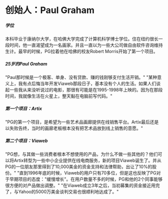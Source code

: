 # 创始人：Paul Graham

##### 学位

本科毕业于康纳尔大学，在哈佛大学完成了计算机科学博士学位。住在纽约很长一段时间，他一直渴望成为一名画家。并且一直以为一些大公司做自由软件咨询维持生计。最早的时候，PG拉着他在哈佛的校友Robert Morris开始了第一个项目。

##### 25岁的Paul Graham

 "Paul那时候是一个极客、单身、没有贷款、赚的钱刚够支付生活开销。"
 "某种意义上，我有点后悔当年开发Viaweb那段日子，基本没有个人的生活。如果人们谈起一些我从来没听说过的电影，那很有可能是在1995-1998年上映的。因为在那段时间，我就像生活在火星上，整天黏在电脑前写代码。"

##### 第一个项目：Artix

 "PG的第一个项目，是希望为一些艺术品画廊提供在线销售平台。Artix最后还是以失败告终，当时的画廊老板根本没有把艺术品放到线上销售的意愿。"

##### 第二个项目：Viaweb

 "PG想，与其做一些消费者根本不想使用的产品，为什么不做一些其他的？他们可以将Artix转型为一些中小企业提供在线电商服务，新的项目Viaweb诞生了。并从PG的一位朋友那里得到了10,000美金的资金支持和法律帮助，出让了10%的股份。"
 "直到1996年底的时候，Viaweb的用户只有70多位，但是这也反映了PG对于早期项目的态度："缓慢增长"。在用户数量不多的时候，PG和他的2个同事能够很方便的对产品做出调整。"
 "在Viaweb成立3年之后，当初募集的资金接近用完了，与Yahoo的5000万美金谈判交易也很顺利地达成了。"